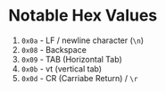 # Notable Hex Values

1. `0x0a` - LF / newline character (`\n`)
2. `0x08` - Backspace
3. `0x09` - TAB (Horizontal Tab)
4. `0x0b` - vt (vertical tab)
5. `0x0d` - CR (Carriabe Return) / `\r`
